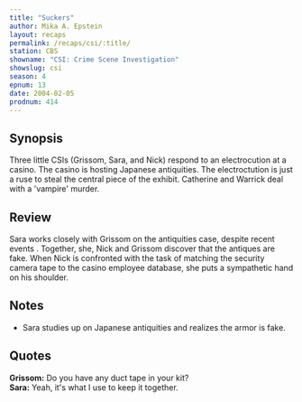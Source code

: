 ```yaml
---
title: "Suckers"
author: Mika A. Epstein
layout: recaps
permalink: /recaps/csi/:title/
station: CBS
showname: "CSI: Crime Scene Investigation"
showslug: csi
season: 4
epnum: 13
date: 2004-02-05
prodnum: 414
---
```


## Synopsis

Three little CSIs (Grissom, Sara, and Nick) respond to an electrocution at a casino. The casino is hosting Japanese antiquities. The electroctution is just a ruse to steal the central piece of the exhibit. Catherine and Warrick deal with a 'vampire' murder.

## Review

Sara works closely with Grissom on the antiquities case, despite recent events . Together, she, Nick and Grissom discover that the antiques are fake. When Nick is confronted with the task of matching the security camera tape to the casino employee database, she puts a sympathetic hand on his shoulder.

## Notes

* Sara studies up on Japanese antiquities and realizes the armor is fake.

## Quotes

**Grissom:** Do you have any duct tape in your kit?\
**Sara:** Yeah, it's what I use to keep it together.
